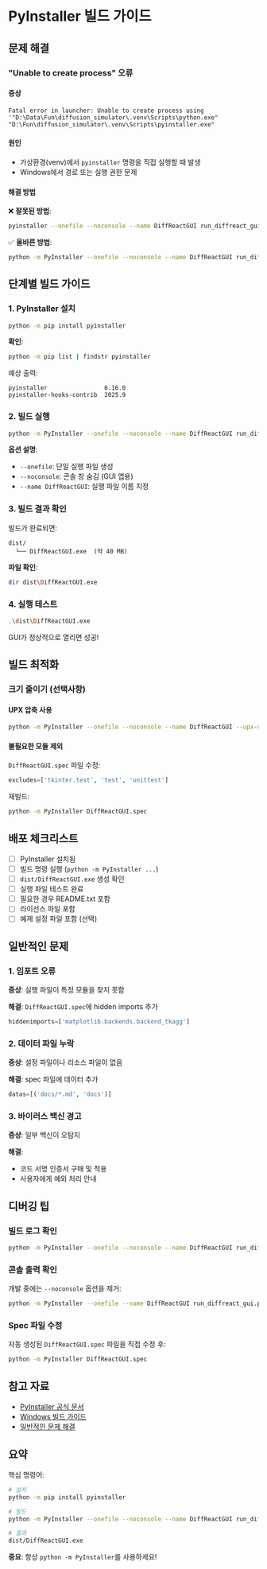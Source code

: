 # PyInstaller 빌드 가이드

## 문제 해결

### "Unable to create process" 오류

#### 증상
```
Fatal error in launcher: Unable to create process using '"D:\Data\Fun\diffusion_simulator\.venv\Scripts\python.exe"
"D:\Fun\diffusion_simulator\.venv\Scripts\pyinstaller.exe"
```

#### 원인
- 가상환경(venv)에서 `pyinstaller` 명령을 직접 실행할 때 발생
- Windows에서 경로 또는 실행 권한 문제

#### 해결 방법

❌ **잘못된 방법**:
```bash
pyinstaller --onefile --noconsole --name DiffReactGUI run_diffreact_gui.py
```

✅ **올바른 방법**:
```bash
python -m PyInstaller --onefile --noconsole --name DiffReactGUI run_diffreact_gui.py
```

## 단계별 빌드 가이드

### 1. PyInstaller 설치

```bash
python -m pip install pyinstaller
```

**확인**:
```bash
python -m pip list | findstr pyinstaller
```

예상 출력:
```
pyinstaller                6.16.0
pyinstaller-hooks-contrib  2025.9
```

### 2. 빌드 실행

```bash
python -m PyInstaller --onefile --noconsole --name DiffReactGUI run_diffreact_gui.py
```

**옵션 설명**:
- `--onefile`: 단일 실행 파일 생성
- `--noconsole`: 콘솔 창 숨김 (GUI 앱용)
- `--name DiffReactGUI`: 실행 파일 이름 지정

### 3. 빌드 결과 확인

빌드가 완료되면:
```
dist/
  └── DiffReactGUI.exe  (약 40 MB)
```

**파일 확인**:
```bash
dir dist\DiffReactGUI.exe
```

### 4. 실행 테스트

```bash
.\dist\DiffReactGUI.exe
```

GUI가 정상적으로 열리면 성공!

## 빌드 최적화

### 크기 줄이기 (선택사항)

#### UPX 압축 사용
```bash
python -m PyInstaller --onefile --noconsole --name DiffReactGUI --upx-dir=path/to/upx run_diffreact_gui.py
```

#### 불필요한 모듈 제외
`DiffReactGUI.spec` 파일 수정:
```python
excludes=['tkinter.test', 'test', 'unittest']
```

재빌드:
```bash
python -m PyInstaller DiffReactGUI.spec
```

## 배포 체크리스트

- [ ] PyInstaller 설치됨
- [ ] 빌드 명령 실행 (`python -m PyInstaller ...`)
- [ ] `dist/DiffReactGUI.exe` 생성 확인
- [ ] 실행 파일 테스트 완료
- [ ] 필요한 경우 README.txt 포함
- [ ] 라이선스 파일 포함
- [ ] 예제 설정 파일 포함 (선택)

## 일반적인 문제

### 1. 임포트 오류

**증상**: 실행 파일이 특정 모듈을 찾지 못함

**해결**: `DiffReactGUI.spec`에 hidden imports 추가
```python
hiddenimports=['matplotlib.backends.backend_tkagg']
```

### 2. 데이터 파일 누락

**증상**: 설정 파일이나 리소스 파일이 없음

**해결**: spec 파일에 데이터 추가
```python
datas=[('docs/*.md', 'docs')]
```

### 3. 바이러스 백신 경고

**증상**: 일부 백신이 오탐지

**해결**:
- 코드 서명 인증서 구매 및 적용
- 사용자에게 예외 처리 안내

## 디버깅 팁

### 빌드 로그 확인
```bash
python -m PyInstaller --onefile --noconsole --name DiffReactGUI run_diffreact_gui.py --log-level=DEBUG
```

### 콘솔 출력 확인
개발 중에는 `--noconsole` 옵션을 제거:
```bash
python -m PyInstaller --onefile --name DiffReactGUI run_diffreact_gui.py
```

### Spec 파일 수정
자동 생성된 `DiffReactGUI.spec` 파일을 직접 수정 후:
```bash
python -m PyInstaller DiffReactGUI.spec
```

## 참고 자료

- [PyInstaller 공식 문서](https://pyinstaller.org/)
- [Windows 빌드 가이드](https://pyinstaller.readthedocs.io/en/stable/usage.html)
- [일반적인 문제 해결](https://pyinstaller.readthedocs.io/en/stable/when-things-go-wrong.html)

## 요약

핵심 명령어:
```bash
# 설치
python -m pip install pyinstaller

# 빌드
python -m PyInstaller --onefile --noconsole --name DiffReactGUI run_diffreact_gui.py

# 결과
dist/DiffReactGUI.exe
```

**중요**: 항상 `python -m PyInstaller`를 사용하세요!
